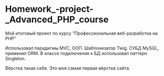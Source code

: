 # Homework_-project-_Advanced_PHP_course
Мой итоговый проект по курсу "Профессиональная веб-разработка на PHP"

Использовал парадигмы MVC, ООП. 
Шаблонизатор Twig.
СУБД MySQL, применил ORM. В классе подключения к БД использовал паттерн Singleton.

Вёрстка такая себе. Это моя самая первая вёрстка сайта.
